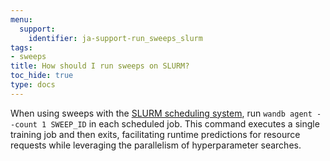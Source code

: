 ```yaml
---
menu:
  support:
    identifier: ja-support-run_sweeps_slurm
tags:
- sweeps
title: How should I run sweeps on SLURM?
toc_hide: true
type: docs
---
```


When using sweeps with the [SLURM scheduling system](https://slurm.schedmd.com/documentation.html), run `wandb agent --count 1 SWEEP_ID` in each scheduled job. This command executes a single training job and then exits, facilitating runtime predictions for resource requests while leveraging the parallelism of hyperparameter searches.